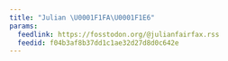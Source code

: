 ```yaml
---
title: "Julian \U0001F1FA\U0001F1E6"
params:
  feedlink: https://fosstodon.org/@julianfairfax.rss
  feedid: f04b3af8b37dd1c1ae32d27d8d0c642e
---
```

